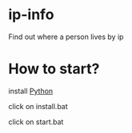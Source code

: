 # ip-info
Find out where a person lives by ip

# How to start?

install [Python](https://python,org/download)

click on install.bat

click on start.bat

